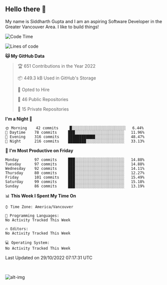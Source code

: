 ## Hello there :wave:

My name is Siddharth Gupta and I am an aspiring Software Developer in the Greater Vancouver Area. I like to build things!

<!-- ![gif](https://github.com/siddg97/siddg97/blob/master/dino.gif) -->

<!--START_SECTION:waka-->
![Code Time](http://img.shields.io/badge/Code%20Time-1%2C870%20hrs%2029%20mins-blue)

![Lines of code](https://img.shields.io/badge/From%20Hello%20World%20I%27ve%20Written-5%20Million%20lines%20of%20code-blue)

**🐱 My GitHub Data** 

> 🏆 651 Contributions in the Year 2022
 > 
> 📦 449.3 kB Used in GitHub's Storage 
 > 
> 💼 Opted to Hire
 > 
> 📜 46 Public Repositories 
 > 
> 🔑 15 Private Repositories  
 > 
**I'm a Night 🦉** 

```text
🌞 Morning    42 commits     █░░░░░░░░░░░░░░░░░░░░░░░░   6.44% 
🌆 Daytime    78 commits     ███░░░░░░░░░░░░░░░░░░░░░░   11.96% 
🌃 Evening    316 commits    ████████████░░░░░░░░░░░░░   48.47% 
🌙 Night      216 commits    ████████░░░░░░░░░░░░░░░░░   33.13%

```
📅 **I'm Most Productive on Friday** 

```text
Monday       97 commits     ███░░░░░░░░░░░░░░░░░░░░░░   14.88% 
Tuesday      97 commits     ███░░░░░░░░░░░░░░░░░░░░░░   14.88% 
Wednesday    92 commits     ███░░░░░░░░░░░░░░░░░░░░░░   14.11% 
Thursday     80 commits     ███░░░░░░░░░░░░░░░░░░░░░░   12.27% 
Friday       101 commits    ███░░░░░░░░░░░░░░░░░░░░░░   15.49% 
Saturday     99 commits     ███░░░░░░░░░░░░░░░░░░░░░░   15.18% 
Sunday       86 commits     ███░░░░░░░░░░░░░░░░░░░░░░   13.19%

```


📊 **This Week I Spent My Time On** 

```text
⌚︎ Time Zone: America/Vancouver

💬 Programming Languages: 
No Activity Tracked This Week

🔥 Editors: 
No Activity Tracked This Week

💻 Operating System: 
No Activity Tracked This Week

```


 Last Updated on 29/10/2022 07:17:31 UTC
<!--END_SECTION:waka-->

<br>

![alt-img](https://github-readme-stats.vercel.app/api?username=siddg97&count_private=true&theme=nightowl&show_icons=true)


